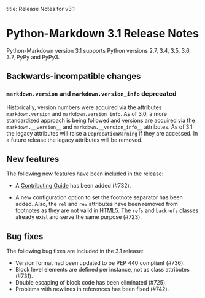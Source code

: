 title: Release Notes for v3.1

# Python-Markdown 3.1 Release Notes

Python-Markdown version 3.1 supports Python versions 2.7, 3.4, 3.5, 3.6, 3.7,
PyPy and PyPy3.

## Backwards-incompatible changes

### `markdown.version` and `markdown.version_info` deprecated

Historically, version numbers were acquired via the attributes
`markdown.version` and `markdown.version_info`. As of 3.0, a more standardized
approach is being followed and versions are acquired via the
`markdown.__version__` and `markdown.__version_info__` attributes.  As of 3.1
the legacy attributes will raise a `DeprecationWarning` if they are accessed. In
a future release the legacy attributes will be removed.

## New features

The following new features have been included in the release:

* A [Contributing Guide](../contributing.md) has been added (#732).

* A new configuration option to set the footnote separator has been added. Also,
  the `rel` and `rev` attributes have been removed from footnotes as they are
  not valid in HTML5. The `refs` and `backrefs` classes already exist and
  serve the same purpose (#723).

## Bug fixes

The following bug fixes are included in the 3.1 release:

* Version format had been updated to be PEP 440 compliant (#736).
* Block level elements are defined per instance, not as class attributes
  (#731).
* Double escaping of block code has been eliminated (#725).
* Problems with newlines in references has been fixed (#742).
